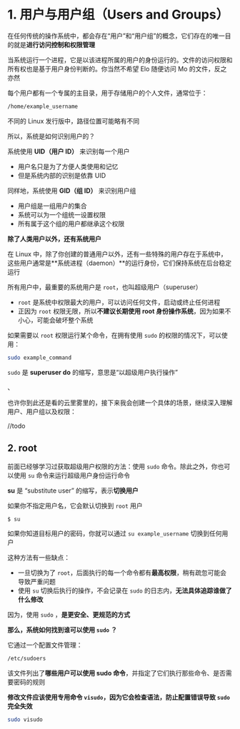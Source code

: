 # 1. 用户与用户组（Users and Groups）

在任何传统的操作系统中，都会存在“用户”和“用户组”的概念，它们存在的唯一目的就是**进行访问控制和权限管理**

当系统运行一个进程，它是以该进程所属的用户的身份运行的。文件的访问权限和所有权也是基于用户身份判断的。你当然不希望 Elo 随便访问 Mo 的文件，反之亦然

每个用户都有一个专属的主目录，用于存储用户的个人文件，通常位于：

```bash
/home/example_username
```

不同的 Linux 发行版中，路径位置可能略有不同

所以，系统是如何识别用户的？



系统使用 **UID（用户 ID）** 来识别每一个用户

- 用户名只是为了方便人类使用和记忆
- 但是系统内部的识别是依靠 UID

同样地，系统使用 **GID（组 ID）** 来识别用户组

- 用户组是一组用户的集合
- 系统可以为一个组统一设置权限
- 所有属于这个组的用户都继承这个权限



**除了人类用户以外，还有系统用户**

在 Linux 中，除了你创建的普通用户以外，还有一些特殊的用户存在于系统中，这些用户通常是**系统进程（daemon）**的运行身份，它们保持系统在后台稳定运行



所有用户中，最重要的系统用户是 `root`，也叫超级用户（superuser）

- `root` 是系统中权限最大的用户，可以访问任何文件，启动或终止任何进程
- 正因为 `root` 权限无限，所以**不建议长期使用 root 身份操作系统**，因为如果不小心，可能会破坏整个系统

如果需要以 `root` 权限运行某个命令，在拥有使用 `sudo` 的权限的情况下，可以使用：

```bash
sudo example_command
```

`sudo` 是 **superuser do** 的缩写，意思是“以超级用户执行操作”





、

也许你到此还是看的云里雾里的，接下来我会创建一个具体的场景，继续深入理解用户、用户组以及权限：

//todo

## 2. root

前面已经够学习过获取超级用户权限的方法：使用 `sudo` 命令。除此之外，你也可以使用 `su` 命令来运行超级用户身份运行命令

**su** 是  “substitute user” 的缩写，表示**切换用户**

如果你不指定用户名，它会默认切换到 `root`  用户

```bash
$ su
```

如果你知道目标用户的密码，你就可以通过 `su example_username` 切换到任何用户

这种方法有一些缺点：

- 一旦切换为了 `root`，后面执行的每一个命令都有**最高权限**，稍有疏忽可能会导致严重问题
- 使用 `su` 切换后执行的操作，不会记录在 `sudo` 的日志内，**无法具体追踪谁做了什么修改**

因为，使用 `sudo` ，**是更安全、更规范的方式**



**那么，系统如何找到谁可以使用 `sudo` ？**

它通过一个配置文件管理：

```bash
/etc/sudoers
```

该文件列出了**哪些用户可以使用 sudo 命令**，并指定了它们执行那些命令、是否需要密码的规则

**修改文件应该使用专用命令 `visudo`，因为它会检查语法，防止配置错误导致 `sudo` 完全失效**

```bash
sudo visudo
```

